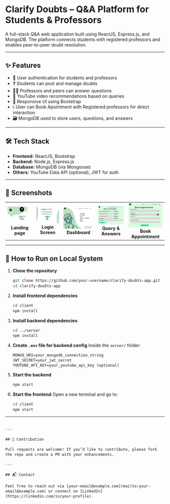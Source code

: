 # Clarify Doubts – Q&A Platform for Students & Professors

A full-stack Q&A web application built using ReactJS, Express.js, and MongoDB. The platform connects students with registered professors and enables peer-to-peer doubt resolution.


---

## ✨ Features

- 🔐 User authentication for students and professors
- ❓ Students can post and manage doubts
- 🧑‍🏫 Professors and peers can answer questions
- 🎥 YouTube video recommendations based on queries
- 🎨 Responsive UI using Bootstrap
- 📞 User can Book Apointment with Registered professors for direct interaction
- 🗃️ MongoDB used to store users, questions, and answers

---

## 🛠️ Tech Stack

- **Frontend:** ReactJS, Bootstrap
- **Backend:** Node.js, Express.js
- **Database:** MongoDB (via Mongoose)
- **Others:** YouTube Data API (optional), JWT for auth

---

## 📸 Screenshots

<table>
  <tr>
    <td align="center">
      <img src="images/landing page.png" width="250"/><br/>
      <strong>Landing page</strong>
    </td>
    <td align="center">
      <img src="images/login.png" width="250"/><br/>
      <strong>Login Screen</strong>
    </td>
    <td align="center">
      <img src="images/Home.png" width="250"/><br/>
      <strong>Dashboard</strong>
    </td>
    <td align="center">
      <img src="images/post doubts.png" width="250"/><br/>
      <strong>Query & Answers</strong>
    </td>
     <td align="center">
      <img src="images/Book Apointment.png" width="250"/><br/>
      <strong>Book Appointment</strong>
    </td>
  </tr>
</table>

---

## 🚀 How to Run on Local System

1. **Clone the repository**
   ```bash
   git clone https://github.com/your-username/clarify-doubts-app.git
   cd clarify-doubts-app
   ```

2. **Install frontend dependencies**
   ```bash
   cd client
   npm install
   ```

3. **Install backend dependencies**
   ```bash
   cd ../server
   npm install
   ```

4. **Create `.env` file for backend config**
   Inside the `server/` folder:
   ```env
   MONGO_URI=your_mongodb_connection_string
   JWT_SECRET=your_jwt_secret
   YOUTUBE_API_KEY=your_youtube_api_key (optional)
   ```

5. **Start the backend**
   ```bash
   npm start
   ```

6. **Start the frontend**
   Open a new terminal and go to:
   ```bash
   cd client
   npm start
   ```

---


```

---

## 🙌 Contribution

Pull requests are welcome! If you’d like to contribute, please fork the repo and create a PR with your enhancements.

---

## 📬 Contact

Feel free to reach out via [your-email@example.com](mailto:your-email@example.com) or connect on [LinkedIn](https://linkedin.com/in/your-profile).

